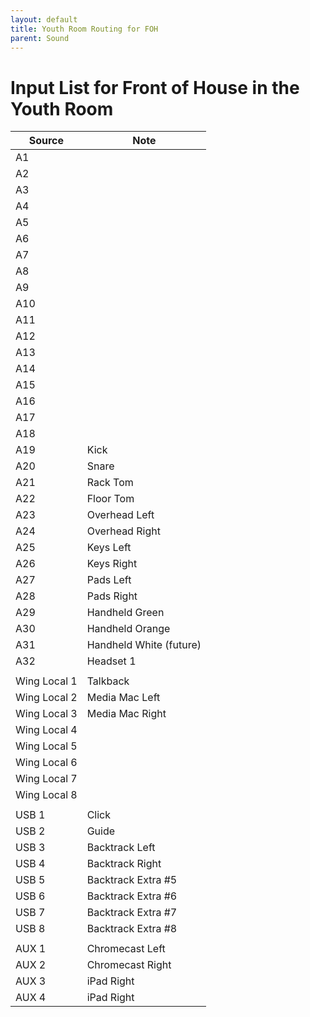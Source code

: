 ```yaml
---
layout: default
title: Youth Room Routing for FOH
parent: Sound
---
```


# Input List for Front of House in the Youth Room

| Source | Note |
| --- | --- |
| A1 | |
| A2 | |
| A3 | |
| A4 | |
| A5 | |
| A6 | |
| A7 | |
| A8 | |
| A9 | |
| A10 | |
| A11 | |
| A12 | |
| A13 | |
| A14 | |
| A15 | |
| A16 | |
| A17 | |
| A18 | |
| A19 | Kick |
| A20 | Snare |
| A21 | Rack Tom |
| A22 | Floor Tom |
| A23 | Overhead Left |
| A24 | Overhead Right |
| A25 | Keys Left |
| A26 | Keys Right |
| A27 | Pads Left |
| A28 | Pads Right |
| A29 | Handheld Green |
| A30 | Handheld Orange |
| A31 | Handheld White (future) |
| A32 | Headset 1 |
| | |
| Wing Local 1 | Talkback |
| Wing Local 2 | Media Mac Left |
| Wing Local 3 | Media Mac Right |
| Wing Local 4 | |
| Wing Local 5 | |
| Wing Local 6 | |
| Wing Local 7 | |
| Wing Local 8 | |
| | |
| USB 1 | Click |
| USB 2 | Guide |
| USB 3 | Backtrack Left |
| USB 4 | Backtrack Right |
| USB 5 | Backtrack Extra #5 |
| USB 6 | Backtrack Extra #6 |
| USB 7 | Backtrack Extra #7 |
| USB 8 | Backtrack Extra #8 |
| | |
| AUX 1 | Chromecast Left |
| AUX 2 | Chromecast Right |
| AUX 3 | iPad Right |
| AUX 4 | iPad Right |
